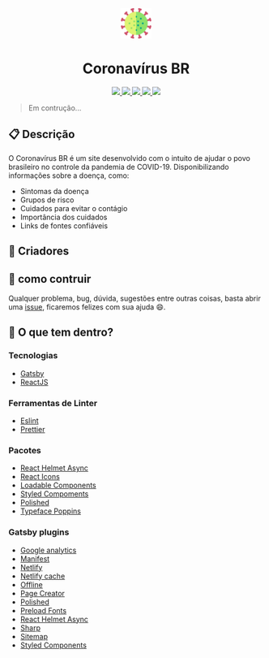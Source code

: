 <p align="center">
  <img alt="Icon" src="./src/assets/images/icon.png" width="60"/>
</p>
<h1 align="center">
  Coronavírus BR
</h1>

<p align="center">
  <a href="https://github.com/henry-ns/portfolio/graphs/commit-activity" alt="Maintenance">
    <img src="https://img.shields.io/badge/Maintained%3F-yes-green.svg" />
  </a>
  <a href="https://coronavirusbr.netlify.com/" alt="Website coronavirusbr.netlify.com">
    <img src="https://img.shields.io/website-up-down-green-red/https/coronavirusbr.netlify.com" />
  </a>
  <a href="./LICENSE" alt="License: MIT">
    <img src="https://img.shields.io/badge/License-MIT-blue.svg" />
  </a>
  <a href="https://www.codefactor.io/repository/github/henry-ns/coronavirusbr" alt="CodeFactor">
    <img src="https://www.codefactor.io/repository/github/henry-ns/coronavirusbr/badge" />
  </a>

  <a href="https://app.netlify.com/sites/coronavirusbr/deploys" alt="Netlify Status">
    <img src="https://api.netlify.com/api/v1/badges/35979589-a04b-4380-ad2a-c348c9b56c40/deploy-status" />
  </a>
</p>

> Em contrução...

## :clipboard: Descrição
O Coronavírus BR é um site desenvolvido com o intuito de ajudar o povo brasileiro no controle da pandemia de COVID-19. Disponibilizando informações sobre a doença, como:

  - Sintomas da doença
  - Grupos de risco
  - Cuidados para evitar o contágio
  - Importância dos cuidados
  - Links de fontes confiáveis

## :man: Criadores

## :busts_in_silhouette: como contruir
Qualquer problema, bug, dúvida, sugestões entre outras coisas, basta abrir uma [issue](https://github.com/henry-ns/coronavirusbr/issues), ficaremos felizes com sua ajuda :smile:.

## 🧐 O que tem dentro?

### Tecnologias
- [Gatsby](https://www.gatsbyjs.org/)
- [ReactJS](https://reactjs.org/)

### Ferramentas de Linter
- [Eslint](https://eslint.org/)
- [Prettier](https://prettier.io/)

### Pacotes
- [React Helmet Async](https://github.com/staylor/react-helmet-async)
- [React Icons](https://react-icons.netlify.com/#/)
- [Loadable Components](https://loadable-components.com/)
- [Styled Compoments](https://www.styled-components.com/)
- [Polished](https://polished.js.org/)
- [Typeface Poppins](https://www.npmjs.com/package/typeface-poppins)

### Gatsby plugins
- [Google analytics](https://www.gatsbyjs.org/packages/gatsby-plugin-google-analytics/)
- [Manifest](https://www.gatsbyjs.org/packages/gatsby-plugin-manifest/)
- [Netlify](https://www.gatsbyjs.org/packages/gatsby-plugin-netlify/)
- [Netlify cache](https://www.gatsbyjs.org/packages/gatsby-plugin-netlify-cache/)
- [Offline](https://www.gatsbyjs.org/packages/gatsby-plugin-offline/)
- [Page Creator](https://www.gatsbyjs.org/packages/gatsby-plugin-page-creator/)
- [Polished](https://www.gatsbyjs.org/packages/gatsby-plugin-polished/)
- [Preload Fonts](https://www.gatsbyjs.org/packages/gatsby-plugin-preload-fonts/)
- [React Helmet Async](https://www.gatsbyjs.org/packages/gatsby-plugin-sharp/)
- [Sharp](https://www.gatsbyjs.org/packages/gatsby-plugin-sharp/)
- [Sitemap](https://www.gatsbyjs.org/packages/gatsby-plugin-sitemap/)
- [Styled Components](https://www.gatsbyjs.org/packages/gatsby-plugin-styled-components/)
